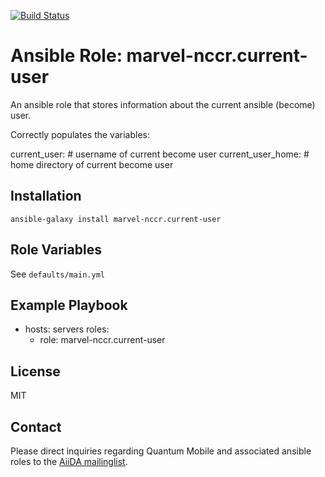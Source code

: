 [![Build Status](https://travis-ci.org/marvel-nccr/ansible-role-current-user.svg?branch=master)](https://travis-ci.org/marvel-nccr/ansible-role-current-user)

# Ansible Role: marvel-nccr.current-user

An ansible role that stores information about the current ansible (become) user.

Correctly populates the variables:

  current_user:  # username of current become user
  current_user_home:  # home directory of current become user

## Installation

`ansible-galaxy install marvel-nccr.current-user`

## Role Variables

See `defaults/main.yml`

## Example Playbook

  - hosts: servers
    roles:
    - role: marvel-nccr.current-user

## License

MIT

## Contact

Please direct inquiries regarding Quantum Mobile and associated ansible roles to the [AiiDA mailinglist](http://www.aiida.net/mailing-list/).
